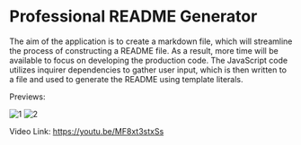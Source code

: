 # Professional README Generator

The aim of the application is to create a markdown file, which will streamline the process of constructing a README file. As a result, more time will be available to focus on developing the production code. The JavaScript code utilizes inquirer dependencies to gather user input, which is then written to a file and used to generate the README using template literals.

Previews: 

![1](https://user-images.githubusercontent.com/117697326/217976416-3cb7334f-7af3-467b-a84e-0fbec312cdb6.jpg)
![2](https://user-images.githubusercontent.com/117697326/217976429-4ee99963-9e96-41e8-9317-7c5ef75b301f.jpg)

Video Link: https://youtu.be/MF8xt3stxSs


